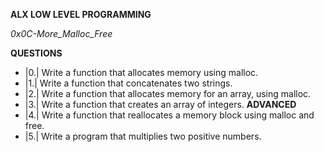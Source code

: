__ALX LOW LEVEL PROGRAMMING__

_0x0C-More_Malloc_Free_

__QUESTIONS__

* |0.| Write a function that allocates memory using malloc.
* |1.| Write a function that concatenates two strings.
* |2.| Write a function that allocates memory for an array, using malloc.
* |3.| Write a function that creates an array of integers.
************************************************************__ADVANCED__************************************************************
* |4.| Write a function that reallocates a memory block using malloc and free.
* |5.| Write a program that multiplies two positive numbers.
